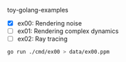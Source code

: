 toy-golang-examples

- [x] ex00: Rendering noise
- [ ] ex01: Rendering complex dynamics
- [ ] ex02: Ray tracing

```sh
go run ./cmd/ex00 > data/ex00.ppm
```
